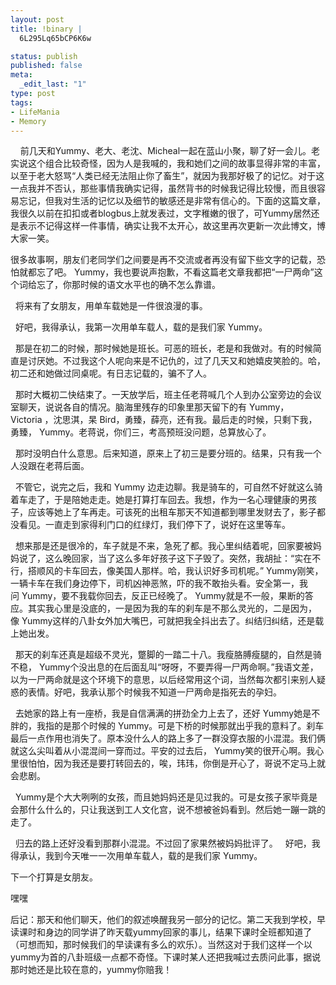 ```yaml
--- 
layout: post
title: !binary |
  6L295Lq65bCP6K6w

status: publish
published: false
meta: 
  _edit_last: "1"
type: post
tags: 
- LifeMania
- Memory
---
```

    前几天和Yummy、老大、老沈、Micheal一起在蓝山小聚，聊了好一会儿。老实说这个组合比较奇怪，因为人是我喊的，我和她们之间的故事显得非常的丰富，以至于老大怒骂“人类已经无法阻止你了畜生”，就因为我那好极了的记忆。对于这一点我并不否认，那些事情我确实记得，虽然背书的时候我记得比较慢，而且很容易忘记，但我对生活的记忆以及细节的敏感还是非常有信心的。下面的这篇文章，我很久以前在扣扣或者blogbus上就发表过，文字稚嫩的很了，可Yummy居然还是表示不记得这样一件事情，确实让我不太开心，故这里再次更新一次此博文，博大家一笑。

很多故事啊，朋友们老同学们之间要是再不交流或者再没有留下些文字的记载，恐怕就都忘了吧。
Yummy，我也要说声抱歉，不看这篇老文章我都把“一尸两命”这个词给忘了，你那时候的语文水平也的确不怎么靠谱。


  将来有了女朋友，用单车载她是一件很浪漫的事。

  好吧，我得承认，我第一次用单车载人，载的是我们家 Yummy。

  那是在初二的时候，那时候她是班长。可恶的班长，老是和我做对。有的时候简直是讨厌她。不过我这个人呢向来是不记仇的，过了几天又和她嬉皮笑脸的。哈，初二还和她做过同桌呢。有日志记载的，骗不了人。

  那时大概初二快结束了。一天放学后，班主任老蒋喊几个人到办公室旁边的会议室聊天，说说各自的情况。脑海里残存的印象里那天留下的有 Yummy，Victoria ，沈思淇，杲 Bird，勇臻，薛亮，还有我。最后走的时候，只剩下我，勇臻， Yummy。老蒋说，你们三，考高预班没问题，总算放心了。

  那时没明白什么意思。后来知道，原来上了初三是要分班的。结果，只有我一个人没跟在老蒋后面。

  不管它，说完之后，我和 Yummy 边走边聊。我是骑车的，可自然不好就这么骑着车走了，于是陪她走走。她是打算打车回去。我想，作为一名心理健康的男孩子，应该等她上了车再走。可该死的出租车那天不知道都到哪里发财去了，影子都没看见。一直走到家得利门口的红绿灯，我们停下了，说好在这里等车。

  想来那是还是很冷的，车子就是不来，急死了都。我心里纠结着呢，回家要被妈妈说了，这么晚回家，当了这么多年好孩子这下子毁了。突然，我胡扯：“实在不行，搭顺风的卡车回去，像美国人那样。哈，我认识好多司机呢。” Yummy刚笑，一辆卡车在我们身边停下，司机凶神恶煞，吓的我不敢抬头看。安全第一，我问 Yummy，要不我载你回去，反正已经晚了。 Yummy就是不一般，果断的答应。其实我心里是没底的，一是因为我的车的刹车是不那么灵光的，二是因为，像 Yummy这样的八卦女外加大嘴巴，可就把我全抖出去了。纠结归纠结，还是载上她出发。

  那天的刹车还真是超级不灵光，蹩脚的一踏二十八。我瘦胳膊瘦腿的，自然是骑不稳， Yummy个没出息的在后面乱叫“呀呀，不要弄得一尸两命啊。”我语文差，以为一尸两命就是这个环境下的意思，以后经常用这个词，当然每次都引来别人疑惑的表情。好吧，我承认那个时候我不知道一尸两命是指死去的孕妇。

  去她家的路上有一座桥，我是自信满满的拼劲全力上去了，还好 Yummy她是不胖的，我指的是那个时候的 Yummy。可是下桥的时候那就出乎我的意料了。刹车最后一点作用也消失了。原本没什么人的路上多了一群没穿衣服的小混混。我们俩就这么尖叫着从小混混间一穿而过。平安的过去后， Yummy笑的很开心啊。我心里很怕怕，因为我还是要打转回去的，唉，玮玮，你倒是开心了，哥说不定马上就会悲剧。

  Yummy是个大大咧咧的女孩，而且她妈妈还是见过我的。可是女孩子家毕竟是会那什么什么的，只让我送到工人文化宫，说不想被爸妈看到。然后她一蹦一跳的走了。

  归去的路上还好没看到那群小混混。不过回了家果然被妈妈批评了。
 
好吧，我得承认，我到今天唯一一次用单车载人，载的是我们家 Yummy。

下一个打算是女朋友。

嘿嘿


后记：那天和他们聊天，他们的叙述唤醒我另一部分的记忆。第二天我到学校，早读课时和身边的同学讲了昨天载yummy回家的事儿，结果下课时全班都知道了（可想而知，那时候我们的早读课有多么的欢乐）。当然这对于我们这样一个以yummy为首的八卦班级一点都不奇怪。下课时某人还把我喊过去质问此事，据说那时她还是比较在意的，yummy你赔我！



